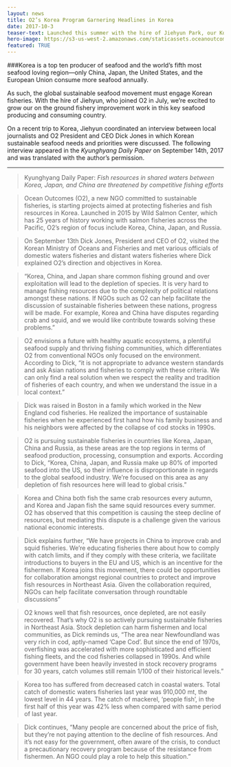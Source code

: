 ```yaml
---
layout: news
title: O2’s Korea Program Garnering Headlines in Korea
date: 2017-10-3
teaser-text: Launched this summer with the hire of Jiehyun Park, our Korea Program is already garnering headlines in Korea, one of the world’s preeminent fish producing and consuming countries.
hero-image: https://s3-us-west-2.amazonaws.com/staticassets.oceanoutcomes.org/hero+photos/placeholderhero.jpg
featured: TRUE
---
```

###Korea is a top ten producer of seafood and the world’s fifth most seafood loving region—only China, Japan, the United States, and the European Union consume more seafood annually. 

As such, the global sustainable seafood movement must engage Korean fisheries. With the hire of Jiehyun, who joined O2 in July, we’re excited to grow our on the ground fishery improvement work in this key seafood producing and consuming country. 

On a recent trip to Korea, Jiehyun coordinated an interview between local journalists and O2 President and CEO Dick Jones in which Korean sustainable seafood needs and priorities were discussed. The following interview appeared in the *Kyunghyang Daily Paper* on September 14th, 2017 and was translated with the author’s permission.

----
> Kyunghyang Daily Paper: *Fish resources in shared waters between Korea, Japan, and China are threatened by competitive fishing efforts*

> Ocean Outcomes (O2), a new NGO committed to sustainable fisheries, is starting projects aimed at protecting fisheries and fish resources in Korea. Launched in 2015 by Wild Salmon Center, which has 25 years of history working with salmon fisheries across the Pacific, O2’s region of focus include Korea, China, Japan, and Russia.

> On September 13th Dick Jones, President and CEO of O2, visited the Korean Ministry of Oceans and Fisheries and met various officials of domestic waters fisheries and distant waters fisheries where Dick explained O2’s direction and objectives in Korea.

> “Korea, China, and Japan share common fishing ground and over exploitation will lead to the depletion of species. It is very hard to manage fishing resources due to the complexity of political relations amongst these nations. If NGOs such as O2 can help facilitate the discussion of sustainable fisheries between these nations, progress will be made. For example, Korea and China have disputes regarding crab and squid, and we would like contribute towards solving these problems.” 

> O2 envisions a future with healthy aquatic ecosystems, a plentiful seafood supply and thriving fishing communities, which differentiates O2 from conventional NGOs only focused on the environment. According to Dick, “it is not appropriate to advance western standards and ask Asian nations and fisheries to comply with these criteria. We can only find a real solution when we respect the reality and tradition of fisheries of each country,  and when we understand the issue in a local context.”

> Dick was raised in Boston in a family which worked in the New England cod fisheries. He realized the importance of sustainable fisheries when he experienced first hand how his family business and his neighbors were affected by the collapse of cod stocks in 1990s. 

> O2 is pursuing sustainable fisheries in countries like Korea, Japan, China and Russia, as these areas are the top regions in terms of seafood production, processing, consumption and exports. According to Dick, “Korea, China, Japan, and Russia make up 80% of imported seafood into the US, so their influence is disproportionate in regards to the global seafood industry. We’re focused on this area as any depletion of fish resources here will lead to global crisis.”

> Korea and China both fish the same crab resources every autumn, and Korea and Japan fish the same squid resources every summer. O2 has observed that this competition is causing the steep decline of resources, but mediating this dispute is a challenge given the various national economic interests.

> Dick explains further, “We have projects in China to improve crab and squid fisheries. We’re educating fisheries there about how to comply with catch limits, and if they comply with these criteria, we facilitate introductions to buyers in the EU and US, which is an incentive for the fishermen. If Korea joins this movement, there could be opportunities for collaboration amongst regional countries to protect and improve fish resources in Northeast Asia. Given the collaboration required, NGOs can help facilitate conversation through roundtable discussions”

> O2 knows well that fish resources, once depleted, are not easily recovered. That’s why O2 is so actively pursuing sustainable fisheries in Northeast Asia. Stock depletion can harm fishermen and local communities, as Dick reminds us, “The area near Newfoundland was very rich in cod, aptly-named ‘Cape Cod’. But since the end of 1970s, overfishing was accelerated with more sophisticated and efficient fishing fleets, and the cod fisheries collapsed in 1990s. And while government have been heavily invested in stock recovery programs for 30 years, catch volumes still remain 1/100 of their historical levels.”

> Korea too has suffered from decreased catch in coastal waters. Total catch of domestic waters fisheries last year was 910,000 mt, the lowest level in 44 years. The catch of mackerel, ‘people fish’, in the first half of this year was 42% less when compared with same period of last year. 

> Dick continues, “Many people are concerned about the price of fish, but they’re not paying attention to the decline of fish resources. And it’s not easy for the government, often aware of the crisis, to conduct a precautionary recovery program because of the resistance from fishermen. An NGO could play a role to help this situation.”
